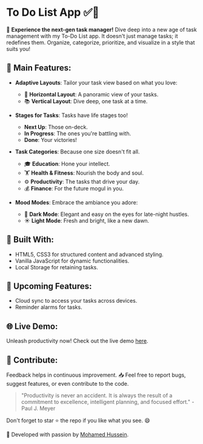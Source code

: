 # To Do List App ✅📝

🌟 **Experience the next-gen task manager!** Dive deep into a new age of task management with my To-Do List app. It doesn't just manage tasks; it redefines them. Organize, categorize, prioritize, and visualize in a style that suits you!

## 🚀 Main Features:

- **Adaptive Layouts**: Tailor your task view based on what you love:
  - 🌈 **Horizontal Layout**: A panoramic view of your tasks.
  - 📚 **Vertical Layout**: Dive deep, one task at a time.

- **Stages for Tasks**: Tasks have life stages too!
  - **Next Up**: Those on-deck.
  - **In Progress**: The ones you're battling with.
  - **Done**: Your victories!

- **Task Categories**: Because one size doesn't fit all.
  - 🎓 **Education**: Hone your intellect.
  - 🏋️ **Health & Fitness**: Nourish the body and soul.
  - ⚙️ **Productivity**: The tasks that drive your day.
  - 💰 **Finance**: For the future mogul in you.

- **Mood Modes**: Embrace the ambiance you adore:
  - 🌙 **Dark Mode**: Elegant and easy on the eyes for late-night hustles.
  - ☀️ **Light Mode**: Fresh and bright, like a new dawn.
  
## 🔧 Built With:
- HTML5, CSS3 for structured content and advanced styling.
- Vanilla JavaScript for dynamic functionalities.
- Local Storage for retaining tasks.

## 🔭 Upcoming Features:
- Cloud sync to access your tasks across devices.
- Reminder alarms for tasks.

## 🌐 Live Demo:
Unleash productivity now! Check out the live demo [here](https://mohamed-huss.github.io/ToDo-List-App/).

## 🙏 Contribute:
Feedback helps in continuous improvement. 📥 Feel free to report bugs, suggest features, or even contribute to the code.

> "Productivity is never an accident. It is always the result of a commitment to excellence, intelligent planning, and focused effort." - Paul J. Meyer

Don't forget to star ⭐ the repo if you like what you see. 😄

🚀 Developed with passion by [Mohamed Hussein](https://github.com/Mohamed-Huss). 
